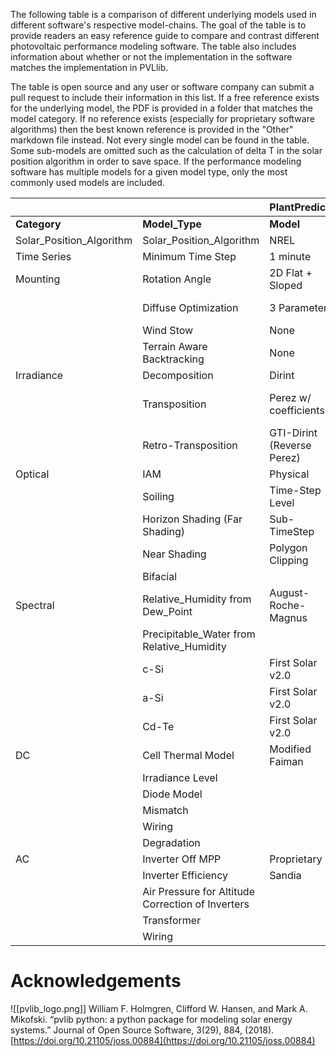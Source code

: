 
The following table is a comparison of different underlying models used in different software's respective model-chains.  The goal of the table is to provide readers an easy reference guide to compare and contrast different photovoltaic performance modeling software.  The table also includes information about whether or not the implementation in the software matches the implementation in PVLlib.  

The table is open source and any user or software company can submit a pull request to include their information in this list.  If a free reference exists for the underlying model, the PDF is provided in a folder that matches the model category.  If no reference exists (especially for proprietary software algorithms) then the best known reference is provided in the "Other" markdown file instead.  Not every single model can be found in the table.  Some sub-models are omitted such as the calculation of delta T in the solar position algorithm in order to save space.  If the performance modeling software has multiple models for a given model type, only the most commonly used models are included.


|  |  | **PlantPredict** |  |  | **PVSyst** |  |  |  |
| ---- | ---- | ---- | ---- | ---- | ---- | ---- | ---- | ---- |
| **Category** | **Model_Type** | **Model** | **Uncertainty** | **PVLIB** | **Model** | **Uncertainty** | **PVLIB** | **Comments** |
| Solar_Position_Algorithm | Solar_Position_Algorithm | NREL | 0.0003&deg; | &#9745; | Proprietary | ~0.08&deg; | &#9744; |  |
| Time Series | Minimum Time Step | 1 minute |  | N/A | 1 hour |  | N/A |  |
| Mounting | Rotation Angle | 2D Flat + Sloped |  |  | 2D Flat |  |  |  |
|  | Diffuse Optimization | 3 Parameter |  |  | 1 Parameter |  |  |  |
|  | Wind Stow | None |  |  | Proprietary |  |  |  |
|  | Terrain Aware Backtracking | None |  |  | None |  |  |  |
| Irradiance | Decomposition | Dirint |  | &#9745 | Erbs |  |  |  |
|  | Transposition | Perez w/ coefficients |  | &#9745; | Perez w/out coefficients |  | &#9745; | Circumsolar as direct not in pvlib |
|  | Retro-Transposition | GTI-Dirint (Reverse Perez) |  | &#9745 | Reverse Hay |  | &#9744; |  |
| Optical | IAM | Physical |  | &#9745 | Fresnel |  | &#9744; |  |
|  | Soiling | Time-Step Level |  |  | Monthly |  |  |  |
|  | Horizon Shading (Far Shading) | Sub-TimeStep |  | &#9744; | ? |  |  |  |
|  | Near Shading | Polygon Clipping |  |  | Polygon Clipping |  |  |  |
|  | Bifacial |  |  |  |  |  |  |  |
| Spectral | Relative_Humidity from Dew_Point | August-Roche-Magnus |  | &#9744; | None | N/A | &#9744; |  |
|  | Precipitable_Water from Relative_Humidity |  |  |  | ? |  | &#9744; |  |
|  | c-Si | First Solar v2.0 |  | &#9745; | Crest |  | &#9744; |  |
|  | a-Si | First Solar v2.0 |  | &#9745; | Sandia |  | &#9745; |  |
|  | Cd-Te | First Solar v2.0 |  | &#9745; | First Solar v2.0 |  | &#9745; |  |
| DC | Cell Thermal Model | Modified Faiman |  |  | Modified Faiman |  |  |  |
|  | Irradiance Level |  |  |  |  |  |  |  |
|  | Diode Model |  |  |  |  |  |  |  |
|  | Mismatch |  |  |  |  |  |  |  |
|  | Wiring |  |  |  |  |  |  |  |
|  | Degradation |  |  |  |  |  |  |  |
| AC | Inverter Off MPP | Proprietary |  | &#9744; |  |  |  |  |
|  | Inverter Efficiency | Sandia |  | &#9745; |  |  |  |  |
|  | Air Pressure for Altitude Correction of Inverters |  |  |  | None | N/A | &#9744; |  |
|  | Transformer |  |  |  |  |  |  |  |
|  | Wiring |  |  |  |  |  |  |  |

# Acknowledgements



![[pvlib_logo.png]]
William F. Holmgren, Clifford W. Hansen, and Mark A. Mikofski. “pvlib python: a python package for modeling solar energy systems.” Journal of Open Source Software, 3(29), 884, (2018). [https://doi.org/10.21105/joss.00884](https://doi.org/10.21105/joss.00884)